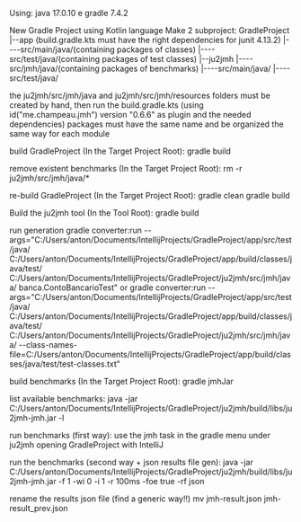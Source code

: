 Using: java 17.0.10 e gradle 7.4.2

New Gradle Project using Kotlin language
Make 2 subproject:
GradleProject
|--app (build.gradle.kts must have the right dependencies for junit 4.13.2)
|----src/main/java/(containing packages of classes)
|----src/test/java/(containing packages of test classes)
|--ju2jmh
|----src/jmh/java/(containing packages of benchmarks)
|----src/main/java/
|----src/test/java/

the ju2jmh/src/jmh/java and ju2jmh/src/jmh/resources folders must be created by hand, then run the build.gradle.kts (using id("me.champeau.jmh") version "0.6.6" as plugin and the needed dependencies)
packages must have the same name and be organized the same way for each module

build GradleProject (In the Target Project Root):
gradle build

remove existent benchmarks (In the Target Project Root):
rm -r ju2jmh/src/jmh/java/*

re-build GradleProject (In the Target Project Root):
gradle clean
gradle build

Build the ju2jmh tool (In the Tool Root):
gradle build

run generation
gradle converter:run --args="C:/Users/anton/Documents/IntellijProjects/GradleProject/app/src/test/java/ C:/Users/anton/Documents/IntellijProjects/GradleProject/app/build/classes/java/test/ C:/Users/anton/Documents/IntellijProjects/GradleProject/ju2jmh/src/jmh/java/ banca.ContoBancarioTest"
or
gradle converter:run --args="C:/Users/anton/Documents/IntellijProjects/GradleProject/app/src/test/java/ C:/Users/anton/Documents/IntellijProjects/GradleProject/app/build/classes/java/test/ C:/Users/anton/Documents/IntellijProjects/GradleProject/ju2jmh/src/jmh/java/ --class-names-file=C:/Users/anton/Documents/IntellijProjects/GradleProject/app/build/classes/java/test/test-classes.txt"

build benchmarks (In the Target Project Root):
gradle jmhJar

list available benchmarks:
java -jar C:/Users/anton/Documents/IntellijProjects/GradleProject/ju2jmh/build/libs/ju2jmh-jmh.jar -l

run benchmarks (first way):
use the jmh task in the gradle menu under ju2jmh opening GradleProject with IntelliJ

run the benchmarks (second way + json results file gen):
java -jar C:/Users/anton/Documents/IntellijProjects/GradleProject/ju2jmh/build/libs/ju2jmh-jmh.jar -f 1 -wi 0 -i 1 -r 100ms -foe true -rf json

rename the results json file (find a generic way!!)
mv jmh-result.json jmh-result_prev.json